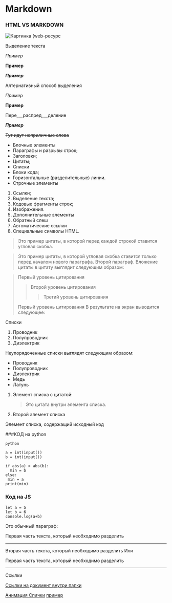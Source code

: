 # Markdown #
### HTML VS MARKDOWN ###
![Картинка (web-ресурс](https://upload.wikimedia.org/wikipedia/commons/thumb/4/48/Markdown-mark.svg/1920px-Markdown-mark.svg.png)

Выделение текста

*Пример*   

**Пример**

***Пример***

Алтернативный способ выделения

_Пример_

__Пример__

Пере___распред___деление

___Пример___  

~~Тут идут неприличные слова~~

* Блочные элементы
* Параграфы и разрывы строк;
* Заголовки;
* Цитаты;
* Списки
* Блоки кода;
* Горизонтальные (разделительные) линии.
* Строчные элементы
1. Ссылки;
2. Выделение текста;
3. Кодовые фрагменты строк;
4. Изображения.
5. Дополнительные элементы
6. Обратный слеш
7. Автоматические ссылки
8. Специальные символы HTML.

>Это пример цитаты,
>в которой перед каждой строкой
>ставится угловая скобка.

>Это пример цитаты,
в которой угловая скобка
ставится только перед началом нового параграфа.
>Второй параграф.
Вложение цитаты в цитату выглядит следующим образом:

> Первый уровень цитирования
>> Второй уровень цитирования
>>> Третий уровень цитирования
>
>Первый уровень цитирования
В результате на экран выводится следующее:

Списки

1.	Проводник
2.	Полупроводник
3.	Диэлектрик

Неупорядоченные списки выглядят следующим образом:

* Проводник
* Полупроводник
* Диэлектрик
* Медь
* Латунь

1. Элемент списка с цитатой:

    > Это цитата
    > внутри элемента списка.

 2. Второй элемент списка

Элемент списка, содержащий исходный код

###КОД на python
```
python

a = int(input())
b = int(input())

if abs(a) > abs(b):
  min = b
else:
 min = a
print(min)
```
### Код на JS
```
let a = 5
let b = 6
console.log(a+b)
```


Это обычный параграф:

Первая часть текста, который необходимо разделить
***
Вторая часть текста, который необходимо разделить
Или

Первая часть текста, который необходимо разделить

---

Ссылки

[Ссылки на документ внутри папки](C:\Users\docto\Desktop\HomeWork\16.09.22\mdm.md)

[Анимация Спички](https://www.youtube.com/watch?v=MIKcZU9FnCo)
[пример](http://example.com/ "Необязательная подсказка")
